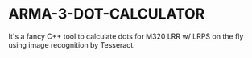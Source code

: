 # ARMA-3-DOT-CALCULATOR
It's a fancy C++ tool to calculate dots for M320 LRR w/ LRPS on the fly using image recognition by Tesseract.
